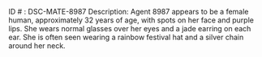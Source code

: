 ID # : DSC-MATE-8987
Description: Agent 8987 appears to be a female human, approximately 32 years of age, with spots on her face and purple lips. She wears normal glasses over her eyes and a jade earring on each ear. She is often seen wearing a rainbow festival hat and a silver chain around her neck.